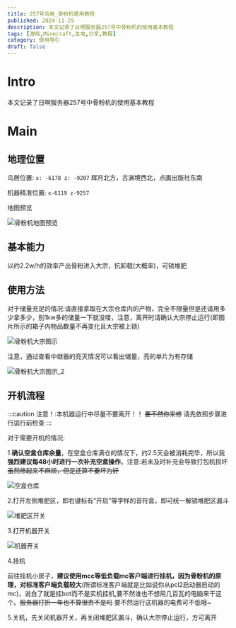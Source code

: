 ```yaml
---
title: 257号鸟居_骨粉机使用教程
published: 2024-11-29
description: 本文记录了日啊服务器257号中骨粉机的使用基本教程
tags: [游戏,Minecraft,生电,分享,教程]
category: 使用导引
draft: false
---
```


# Intro
本文记录了日啊服务器257号中骨粉机的使用基本教程

# Main
## 地理位置 

鸟居位置: `x: -6178 z: -9207` 辉月北方，古渊境西北，点画出版社东南

机器精准位置: `x-6119 z-9257`

地图预览

<img src="https://i0.hdslb.com/bfs/article/63c569d523960c264395a5d2f089bb59452972510.png" referrerpolicy="no-referrer" alt="骨粉机地图预览">

## 基本能力

以约2.2w/h的效率产出骨粉进入大宗，抗卸载(大概率)，可锁堆肥

## 使用方法

对于储量充足的情况:请直接拿取在大宗仓库内的产物，完全不限量但是还请用多少拿多少，别1kw多的储量一下就没喽，注意，离开时请确认大宗停止运行(即图片所示的箱子内物品数量不再变化且大宗被上锁)

<img src="https://i0.hdslb.com/bfs/article/c95e77004683a8132f7c5ea540b8820d452972510.png" referrerpolicy="no-referrer" alt="骨粉机大宗图示">

注意，通过查看中继器的亮灭情况可以看出储量，亮的单片为有存储

<img src="https://i0.hdslb.com/bfs/article/10cef16009e729367561f6fdd5b1da5c452972510.png" referrerpolicy="no-referrer" alt="骨粉机大宗图示_2">

## 开机流程

:::caution
注意！:本机器运行中尽量不要离开！！ ~~要不然你来修~~ 请先依照步骤进行运行前检查
:::

对于需要开机的情况:

1.**确认空盒仓库余量**，在空盒仓库满仓的情况下，约2.5天会被消耗完毕，所以我**强烈建议每48小时进行一次补充空盒操作**。注意:若未及时补充会导致打包机损坏~~虽然修起来不麻烦，但是还算不要坏为好~~

<img src="https://i0.hdslb.com/bfs/article/b671fc2e2e1e6fed307ce2832abc65c4452972510.png" referrerpolicy="no-referrer" alt="空盒仓库">

2.打开左侧堆肥区，即右键标有“开启”等字样的音符盒，即可统一解锁堆肥区漏斗

<img src="https://i0.hdslb.com/bfs/article/e85d62f5887609621bcbb793b695a52d452972510.png" referrerpolicy="no-referrer" alt="堆肥区开关">

3.打开机器开关

<img src="https://i0.hdslb.com/bfs/article/3c688fdc88af1038f7669446398105e2452972510.png" referrerpolicy="no-referrer" alt="机器开关">

4.挂机

前往挂机小房子，**建议使用mcc等低负载mc客户端进行挂机，因为骨粉机的原理，对标准客户端负载较大**(所谓标准客户端就是比如说你从pcl2启动器启动的mc)，说白了就是挂bot而不是实机挂机,要不然谁也不想用几百瓦的电脑来干这个。~~服务器打折一年也不算很贵不是吗~~  要不然运行这机器的电费可不低哦~

5.关机，先关闭机器开关，再关闭堆肥区漏斗，确认大宗停止运行，方可离开